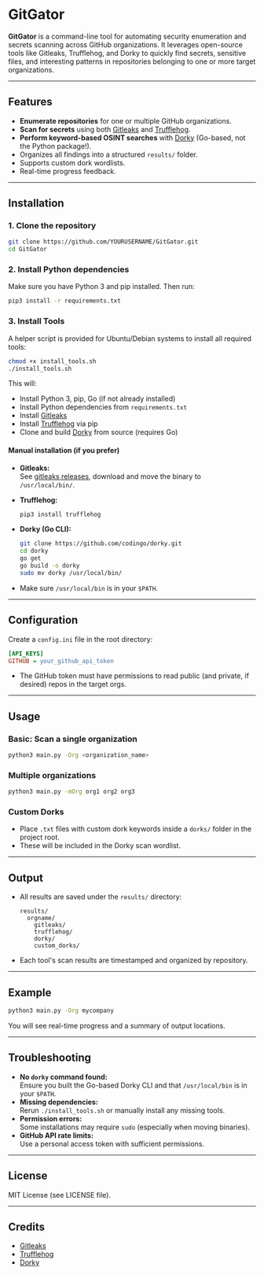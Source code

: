 
# GitGator

**GitGator** is a command-line tool for automating security enumeration and secrets scanning across GitHub organizations. It leverages open-source tools like Gitleaks, Trufflehog, and Dorky to quickly find secrets, sensitive files, and interesting patterns in repositories belonging to one or more target organizations.

---

## Features

- **Enumerate repositories** for one or multiple GitHub organizations.
- **Scan for secrets** using both [Gitleaks](https://github.com/gitleaks/gitleaks) and [Trufflehog](https://github.com/trufflesecurity/trufflehog).
- **Perform keyword-based OSINT searches** with [Dorky](https://github.com/codingo/dorky) (Go-based, not the Python package!).
- Organizes all findings into a structured `results/` folder.
- Supports custom dork wordlists.
- Real-time progress feedback.

---

## Installation

### 1. Clone the repository

```bash
git clone https://github.com/YOURUSERNAME/GitGator.git
cd GitGator
```

### 2. Install Python dependencies

Make sure you have Python 3 and pip installed. Then run:

```bash
pip3 install -r requirements.txt
```

### 3. Install Tools

A helper script is provided for Ubuntu/Debian systems to install all required tools:

```bash
chmod +x install_tools.sh
./install_tools.sh
```

This will:
- Install Python 3, pip, Go (if not already installed)
- Install Python dependencies from `requirements.txt`
- Install [Gitleaks](https://github.com/gitleaks/gitleaks)
- Install [Trufflehog](https://github.com/trufflesecurity/trufflehog) via pip
- Clone and build [Dorky](https://github.com/codingo/dorky) from source (requires Go)

#### Manual installation (if you prefer)

- **Gitleaks:**  
  See [gitleaks releases](https://github.com/gitleaks/gitleaks/releases), download and move the binary to `/usr/local/bin/`.

- **Trufflehog:**  
  ```bash
  pip3 install trufflehog
  ```

- **Dorky (Go CLI):**  
  ```bash
  git clone https://github.com/codingo/dorky.git
  cd dorky
  go get
  go build -o dorky
  sudo mv dorky /usr/local/bin/
  ```

- Make sure `/usr/local/bin` is in your `$PATH`.

---

## Configuration

Create a `config.ini` file in the root directory:

```ini
[API_KEYS]
GITHUB = your_github_api_token
```

- The GitHub token must have permissions to read public (and private, if desired) repos in the target orgs.

---

## Usage

### Basic: Scan a single organization

```bash
python3 main.py -Org <organization_name>
```

### Multiple organizations

```bash
python3 main.py -mOrg org1 org2 org3
```

### Custom Dorks

- Place `.txt` files with custom dork keywords inside a `dorks/` folder in the project root.
- These will be included in the Dorky scan wordlist.

---

## Output

- All results are saved under the `results/` directory:
  ```
  results/
    orgname/
      gitleaks/
      trufflehog/
      dorky/
      custom_dorks/
  ```
- Each tool's scan results are timestamped and organized by repository.

---

## Example

```bash
python3 main.py -Org mycompany
```

You will see real-time progress and a summary of output locations.

---

## Troubleshooting

- **No `dorky` command found:**  
  Ensure you built the Go-based Dorky CLI and that `/usr/local/bin` is in your `$PATH`.
- **Missing dependencies:**  
  Rerun `./install_tools.sh` or manually install any missing tools.
- **Permission errors:**  
  Some installations may require `sudo` (especially when moving binaries).
- **GitHub API rate limits:**  
  Use a personal access token with sufficient permissions.

---

## License

MIT License (see LICENSE file).

---

## Credits

- [Gitleaks](https://github.com/gitleaks/gitleaks)
- [Trufflehog](https://github.com/trufflesecurity/trufflehog)
- [Dorky](https://github.com/codingo/dorky)
